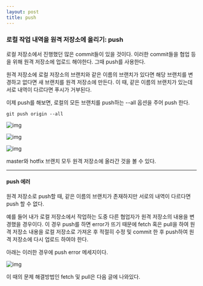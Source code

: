 ```yaml
---
layout: post
title: push
---
```


### 로컬 작업 내역을 원격 저장소에 올리기: push

로컬 저장소에서 진행했던 많은 commit들이 있을 것이다. 이러한 commit들을 협업 등을 위해 원격 저장소에 업로드 해야한다. 그때 push를 사용한다.

원격 저장소에 로컬 저장소의 브랜치와 같은 이름의 브랜치가 있다면 해당 브랜치를 변경하고 없다면 새 브랜치를 원격 저장소에 만든다. 이 때, 같은 이름의 브랜치가 있는데 서로 내역이 다르다면 푸시가 거부된다.



이제 push를 해보면, 로컬의 모든 브랜치를 push하는 --all 옵션을 주어 push 한다.

```
git push origin --all
```

![img](https://lh5.googleusercontent.com/4LObOtfQLT0DXOVB6y5LOxMB_lt5qfo_rxxg9dpgHKctNLTVffttAQ3RfeE3Oiqfoqz_9lLiA1vtxRFuYXuFICLEKOD-Tzsc1LwfVjj17350LcZXwyQMr3Z4sxtNfbrvvphW65KqkUI)



![img](https://lh5.googleusercontent.com/2quXIe6kK10olAobts8-hNm0v9xZS7XMjPx0eSW5LiIBYpLFnwnd-UNlA9FjFQ6RrCjkVZrb3hgHGttfyWXPhmqvGtbAbdZU1siqCo4pSuHoRgpW5gJ--zKzLRq_Unw1_etKKnH0RKw)

![img](https://lh4.googleusercontent.com/ffcvThOgQHwt2aBFxefO6UDHPtXk5bc8anfWBah1EHCGSnvN2ddLivnYpIoZhUK5ZRbHs045qrUsQGCVg2I92IIkY696th41UDjrFtbrJwJMDCesQmElYTe4gdHopROtqVEf1X8POjM)

master와 hotfix 브랜치 모두 원격 저장소에 올라간 것을 볼 수 있다.

---

#### push 에러

원격 저장소로 push할 때, 같은 이름의 브랜치가 존재하지만 서로의 내역이 다르다면 push 할 수 없다. 

예를 들어 내가 로컬 저장소에서 작업하는 도중 다른 협업자가 원격 저장소의 내용을 변경했을 경우이다. 이 경우 push를 하면 error가 뜨기 때문에 fetch 혹은 pull을 하여 원격 저장소 내용을 로컬 저장소로 가져온 후 적절히 수정 및 commit 한 후 push하여 원격 저장소에 다시 업로드 하여야 한다.

아래는 이러한 경우에 push error 메세지이다.

![img](https://lh3.googleusercontent.com/0V2nLnDH7tM04nWXM8_hGUKp-NMk_wYsVKj8C5GSjx940UI41X4nm6fyvwqO_PZcT5g4p2eh08FtOdMv4uYwuxLMsrd5OIC-oypZJpXIjlnuFZQ4zN_Jc0kg8Rpi6yAY8S7FSU01rsA)

이 때의 문제 해결방법인 fetch 및 pull은 다음 글에 나와있다.